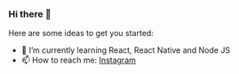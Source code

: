 ### Hi there 👋



Here are some ideas to get you started:

- 🌱 I’m currently learning React, React Native and Node JS
- 📫 How to reach me: [Instagram](https://www.instagram.com/_.la_z_en._/)

